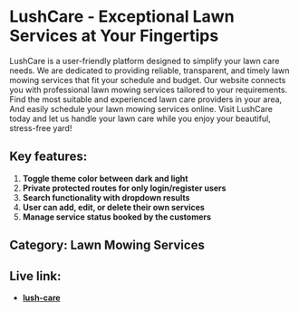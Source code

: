 # LushCare - Exceptional Lawn Services at Your Fingertips

LushCare is a user-friendly platform designed to simplify your lawn care needs. We are dedicated to providing reliable, transparent, and timely lawn mowing services that fit your schedule and budget. Our website connects you with professional lawn mowing services tailored to your requirements. Find the most suitable and experienced lawn care providers in your area, And easily schedule your lawn mowing services online. Visit LushCare today and let us handle your lawn care while you enjoy your beautiful, stress-free yard!

## Key features:
1. **Toggle theme color between dark and light**
2. **Private protected routes for only login/register users**
3. **Search functionality with dropdown results**
4. **User can add, edit, or delete their own services**
5. **Manage service status booked by the customers**

## Category: Lawn Mowing Services

##  Live link:
- **[lush-care](https://lush-care-f2f32.web.app)**